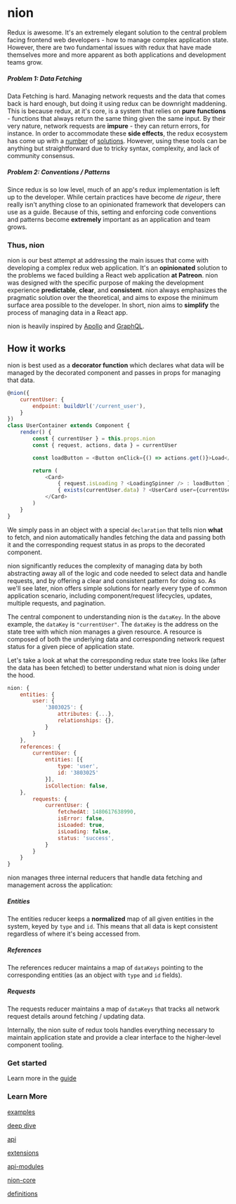 # nion

Redux is awesome. It's an extremely elegant solution to the central problem facing frontend web developers - how to manage complex application state. However, there are two fundamental issues with redux that have made themselves more and more apparent as both applications and development teams grow.

##### Problem 1: Data Fetching
Data Fetching is hard. Managing network requests and the data that comes back is hard enough, but doing it using redux can be downright maddening. This is because redux, at it's core, is a system that relies on **pure functions** - functions that always return the same thing given the same input. By their very nature, network requests are **impure** - they can return errors, for instance. In order to accommodate these **side effects**, the redux ecosystem has come up with a [number](https://github.com/agraboso/redux-api-middleware) of [solutions](https://github.com/yelouafi/redux-saga). However, using these tools can be anything but straightforward due to tricky syntax, complexity, and lack of community consensus.

##### Problem 2: Conventions / Patterns
Since redux is so low level, much of an app's redux implementation is left up to the developer. While certain practices have become *de rigeur*, there really isn't anything close to an opinionated framework that developers can use as a guide. Because of this, setting and enforcing code conventions and patterns become **extremely** important as an application and team grows.

### Thus, nion
nion is our best attempt at addressing the main issues that come with developing a complex redux web application. It's an **opinionated** solution to the problems we faced building a React web application **at Patreon**. nion was designed with the specific purpose of making the development experience **predictable**, **clear**, and **consistent**. nion always emphasizes the pragmatic solution over the theoretical, and aims to expose the minimum surface area possible to the developer. In short, nion aims to **simplify** the process of managing data in a React app.

nion is heavily inspired by [Apollo](http://www.apollodata.com/http://www.apollodata.com/) and [GraphQL](http://graphql.org/).

## How it works

nion is best used as a **decorator function** which declares what data will be managed by the decorated component and passes in props for managing that data.

```javascript
@nion({
    currentUser: {
        endpoint: buildUrl('/current_user'),
    }
})
class UserContainer extends Component {
    render() {
        const { currentUser } = this.props.nion
        const { request, actions, data } = currentUser

        const loadButton = <Button onClick={() => actions.get()}>Load</Button>

        return (
            <Card>
                { request.isLoading ? <LoadingSpinner /> : loadButton }
                { exists(currentUser.data) ? <UserCard user={currentUser.data} /> : null }
            </Card>
        )
    }
}
```

We simply pass in an object with a special `declaration` that tells nion **what** to fetch, and nion automatically handles fetching the data and passing both it and the corresponding request status in as props to the decorated component.

nion significantly reduces the complexity of managing data by both abstracting away all of the logic and code needed to select data and handle requests, and by offering a clear and consistent pattern for doing so. As we'll see later, nion offers simple solutions for nearly every type of common application scenario, including component/request lifecycles, updates, multiple requests, and pagination.

The central component to understanding nion is the `dataKey`. In the above example, the `dataKey` is `"currentUser"`. The `dataKey` is the address on the state tree with which nion manages a given resource. A resource is composed of both the underlying data and corresponding network request status for a given piece of application state.

Let's take a look at what the corresponding redux state tree  looks like (after the data has been fetched) to better understand what nion is doing under the hood.

```javascript
nion: {
    entities: {
        user: {
            '3803025': {
                attributes: {...},
                relationships: {},
            }
        }
    },
    references: {
        currentUser: {
            entities: [{
                type: 'user',
                id: '3803025'
            }],
            isCollection: false,
    },
        requests: {
            currentUser: {
                fetchedAt: 1480617638990,
                isError: false,
                isLoaded: true,
                isLoading: false,
                status: 'success',
            }
        }
    }
}
```

nion manages three internal reducers that handle data fetching and management across the application:

##### Entities
The entities reducer keeps a **normalized** map of all given entities in the system, keyed by `type` and `id`. This means that all data is kept consistent regardless of where it's being accessed from.

##### References
The references reducer maintains a map of `dataKeys` pointing to the corresponding entities (as an object with `type` and `id` fields).

##### Requests
The requests reducer maintains a map of `dataKeys` that tracks all network request details around fetching / updating data.

Internally, the nion suite of redux tools handles everything necessary to maintain application state and provide a clear interface to the higher-level component tooling.

### Get started
Learn more in the [guide](docs/getting-started.md)

### Learn More

[examples](docs/examples.md)

[deep dive](docs/deep-dive.md)

[api](docs/api.md)

[extensions](docs/extensions.md)

[api-modules](docs/api-modules.md)

[nion-core](docs/core.md)

[definitions](docs/definitions.md)

